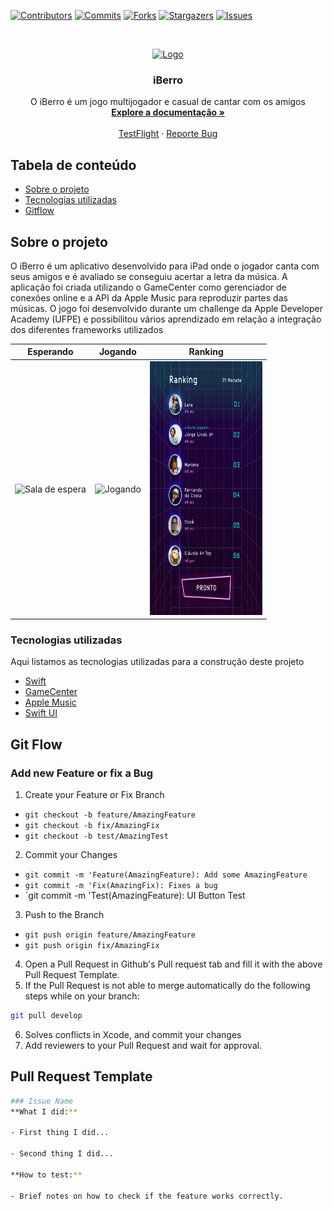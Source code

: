 [![Contributors][contributors-shield]][contributors-url]
[![Commits][commits-shield]][commits-url]
[![Forks][forks-shield]][forks-url]
[![Stargazers][stars-shield]][stars-url]
[![Issues][issues-shield]][issues-url]

<!-- PROJECT LOGO -->
<br />
<p align="center">
  <a href="https://github.com/DaniloLira/iBerro">
    <img src="assets/logo.jpg" alt="Logo" width="180" height="180">
  </a>

  <h3 align="center">iBerro</h3>

  <p align="center">
    O iBerro é um jogo multijogador e casual de cantar com os amigos
    <br />
    <a href="https://github.com/DaniloLira/iBerro"><strong>Explore a documentação »</strong></a>
    <br />
    <br />
    <a href="https://github.com/DaniloLira/iBerro">TestFlight</a>
    ·
    <a href="https://github.com/DaniloLira/iBerro">Reporte Bug</a>
  </p>
</p>



<!-- TABLE OF CONTENTS -->
## Tabela de conteúdo

* [Sobre o projeto](#sobre-o-projeto)
* [Tecnologias utilizadas](#tecnologias-utilizadas)
* [Gitflow](#gitflow)


<!-- ABOUT THE PROJECT -->
## Sobre o projeto
O iBerro é um aplicativo desenvolvido para iPad onde o jogador canta com seus amigos e é avaliado se conseguiu acertar a letra da música. A aplicação foi criada utilizando o GameCenter como gerenciador de conexões online e a API da Apple Music para reproduzir partes das músicas. O jogo foi desenvolvido durante um challenge da Apple Developer Academy (UFPE) e possibilitou vários aprendizado em relação a integração dos diferentes frameworks utilizados

| Esperando | Jogando | Ranking |
|----------|----------|----------|
| <img src="assets/esperando.png" alt="Sala de espera" width="180.5" height="406">  |  <img src="assets/jogando.png" alt="Jogando" width="180.5" height="406">  |  <img src="assets/ranking.png" alt="Tela de Ranking" width="180.5" height="406">  |


### Tecnologias utilizadas
Aqui listamos as tecnologias utilizadas para a construção deste projeto
* [Swift](https://swift.org/)
* [GameCenter](https://developer.apple.com/game-center/)
* [Apple Music](https://developer.apple.com/documentation/applemusicapi/)
* [Swift UI](https://developer.apple.com/documentation/swiftui/)

<!-- MARKDOWN LINKS & IMAGES -->
<!-- https://www.markdownguide.org/basic-syntax/#reference-style-links -->
[contributors-shield]: https://img.shields.io/github/contributors/DaniloLira/iBerro.svg?style=flat-square
[contributors-url]: https://img.shields.io/github/contributors/DaniloLira/iBerro
[forks-shield]: https://img.shields.io/github/forks/DaniloLira/iBerro.svg?style=flat-square
[forks-url]: https://img.shields.io/github/forks/DaniloLira/iBerro
[commits-shield]: https://img.shields.io/github/last-commit/DaniloLira/iBerro.svg?style=flat-square
[commits-url]: https://img.shields.io/github/last-commit/DaniloLira/iBerro
[stars-shield]: https://img.shields.io/github/stars/DaniloLira/iBerro.svg?style=flat-square
[stars-url]: https://img.shields.io/github/stars/DaniloLira/iBerro
[issues-shield]: https://img.shields.io/github/issues/DaniloLira/iBerro.svg?style=flat-square
[issues-url]: https://img.shields.io/github/issues/DaniloLira/iBerro
[product-screenshot]: images/screenshot.png

<!-- Git Flow -->
## Git Flow

### Add new Feature or fix a Bug

1. Create your Feature or Fix Branch
  * `git checkout -b feature/AmazingFeature`
  * `git checkout -b fix/AmazingFix`
  * `git checkout -b test/AmazingTest`
2. Commit your Changes
  * `git commit -m 'Feature(AmazingFeature): Add some AmazingFeature`
  * `git commit -m 'Fix(AmazingFix): Fixes a bug`
  * `git commit -m 'Test(AmazingFeature): UI Button Test
3. Push to the Branch
  * `git push origin feature/AmazingFeature`
  * `git push origin fix/AmazingFix`
4. Open a Pull Request in Github's Pull request tab and fill it with the above Pull Request Template.
5. If the Pull Request is not able to merge automatically do the following steps while on your branch:
```sh
git pull develop
```
6. Solves conflicts in Xcode, and commit your changes
7. Add reviewers to your Pull Request and wait for approval.

## Pull Request Template
```sh
### Issue Name
**What I did:**

- First thing I did...

- Second thing I did...

**How to test:**

- Brief notes on how to check if the feature works correctly.
```
